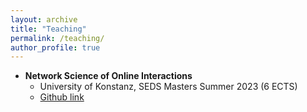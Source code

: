 ```yaml
---
layout: archive
title: "Teaching"
permalink: /teaching/
author_profile: true
---
```



- **Network Science of Online Interactions** 
	- University of Konstanz, SEDS Masters Summer 2023 (6 ECTS)
	- [Github link](https://github.com/joaopn/teaching_networks_2023)

